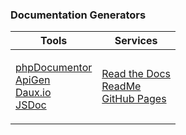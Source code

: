 ### Documentation Generators

<table>
	<thead>
		<tr>
			<th>Tools</th>
			<th>Services</th>
		</tr>
	</thead>
	<tbody>
		<tr>
			<td>
				<p><a href="https://www.phpdoc.org">phpDocumentor</a><br>
				<a href="https://github.com/ApiGen/ApiGen">ApiGen</a><br>
				<a href="http://daux.io">Daux.io</a><br>
				<a href="http://usejsdoc.org">JSDoc</a></p>
			</td>
			<td>
				<p><a href="https://readthedocs.org/">Read the Docs</a><br>
				<a href="http://readme.io/">ReadMe</a><br>
				<a href="https://pages.github.com/">GitHub Pages</a></p>
			</td>
		</tr>
	</tbody>
</table>
